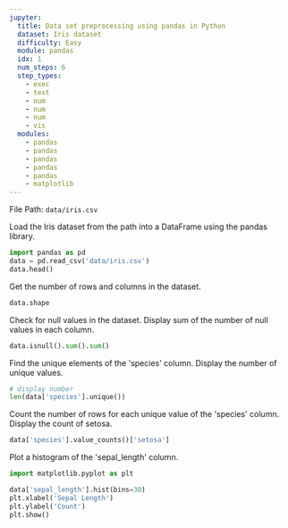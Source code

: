 ```yaml
---
jupyter:
  title: Data set preprocessing using pandas in Python
  dataset: Iris dataset
  difficulty: Easy
  module: pandas
  idx: 1
  num_steps: 6
  step_types:
    - exec
    - text
    - num
    - num
    - num
    - vis
  modules:
    - pandas
    - pandas
    - pandas
    - pandas
    - pandas
    - matplotlib
---
```


File Path: `data/iris.csv`

Load the Iris dataset from the path into a DataFrame using the pandas library.
```python
import pandas as pd
data = pd.read_csv('data/iris.csv')
data.head()
```

Get the number of rows and columns in the dataset.
```python
data.shape
```

Check for null values in the dataset. Display sum of the number of null values in each column.
```python
data.isnull().sum().sum()
```

Find the unique elements of the 'species' column. Display the number of unique values.
```python
# display number
len(data['species'].unique())
```

Count the number of rows for each unique value of the 'species' column. Display the count of setosa.
```python
data['species'].value_counts()['setosa']
```

Plot a histogram of the 'sepal_length' column.
```python
import matplotlib.pyplot as plt

data['sepal_length'].hist(bins=30)
plt.xlabel('Sepal Length')
plt.ylabel('Count')
plt.show()
```
